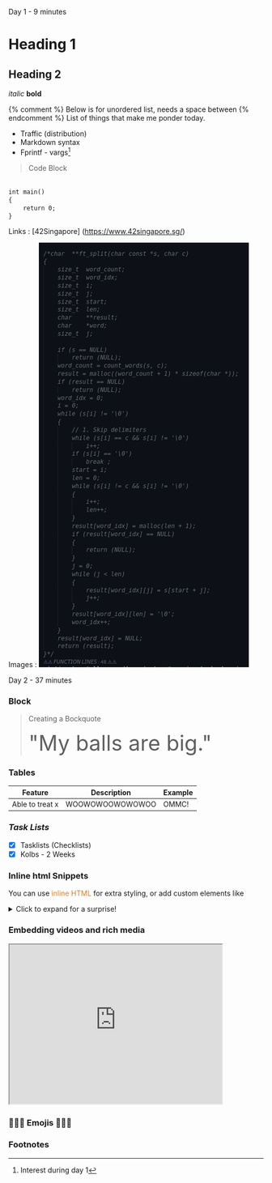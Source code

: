 Day 1  - 9 minutes
# Heading 1
## Heading 2

*italic*
**bold**

{% comment %}
Below is for unordered list, needs a space between 
{% endcomment %}
List of things that make me ponder today.
- Traffic (distribution)
- Markdown syntax
- Fprintf - vargs[^1]

<!--- comment %}

{% endcomment --->
> Code Block
```

int main() 
{
	return 0;
}

```

Links : [42Singapore] (https://www.42singapore.sg/)

Images : ![1_Refactor](After1Refactoring.png)

Day 2 - 37 minutes


### Block
> Creating a Bockquote
>
> <span style="font-size:3em;">"My balls are big."</span>
>

### Tables
| Feature	| Description	| Example |
|---------------|---------------|---------|
|Able to treat x|WOOWOWOOWOWOWOO|OMMC!	  |




### *Task Lists*
- [x] Tasklists (Checklists) 
- [x] Kolbs - 2 Weeks

### Inline html Snippets 
You can use <span style="color: #e67e22;">inline HTML</span> for extra styling, or add custom elements like  
<details><summary>Click to expand for a surprise!</summary>
🎉 You found the hidden content!
</details>

### Embedding videos and rich media

<!--
Hosted content
<iframe width="420" height="315" src="https://www.youtube.com/embed/dQw4w9WgXcQ"></iframe>
-->

<iframe width="420" height="315" src="https://www.youtube.com/embed/dQw4w9WgXcQ"></iframe>

<!--comment 
Local content

{{< video src="/videos/myvideo.mp4" controls="yes" >}}
endcomment -->

### 🎯🎯🎯 Emojis 🎯🎯🎯

### Footnotes 

[^1]: Interest during day 1

<!--
In config.toml
[markup]
  [markup.goldmark]
    [markup.goldmark.extensions]
      footnote = true
-->

